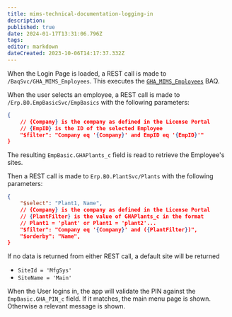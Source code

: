 ```yaml
---
title: mims-technical-documentation-logging-in
description: 
published: true
date: 2024-01-17T13:31:06.796Z
tags: 
editor: markdown
dateCreated: 2023-10-06T14:17:37.332Z
---
```


When the Login Page is loaded, a REST call is made to `/BaqSvc/GHA_MIMS_Employees`. This executes the [`GHA_MIMS_Employees`](mims-technical-documentation-epicor-baq-GHA_MIMS_Employees.md) BAQ.

When the user selects an employee, a REST call is made to `/Erp.BO.EmpBasicSvc/EmpBasics` with the following parameters:
```json
{
	// {Company} is the company as defined in the License Portal
	// {EmpID} is the ID of the selected Employee
	"$filter": "Company eq '{Company}' and EmpID eq '{EmpID}'"
}
```

The resulting `EmpBasic.GHAPlants_c` field is read to retrieve the Employee's sites.

Then a REST call is made to `Erp.BO.PlantSvc/Plants` with the following parameters:
```json
{
	"$select": "Plant1, Name",
	// {Company} is the company as defined in the License Portal
	// {PlantFilter} is the value of GHAPlants_c in the format
	// Plant1 = 'plant' or Plant1 = 'plant2'...
	"$filter": "Company eq '{Company}' and ({PlantFilter})",
	"$orderby": "Name",
}
```

If no data is returned from either REST call, a default site will be returned
- `SiteId = 'MfgSys'`
- `SiteName = 'Main'`

When the User logins in, the app will validate the PIN against the `EmpBasic.GHA_PIN_c` field. If it matches, the main menu page is shown. Otherwise a relevant message is shown.